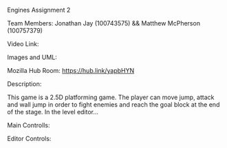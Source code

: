 Engines Assignment 2

Team Members:
Jonathan Jay (100743575) && Matthew McPherson (100757379)

Video Link:

Images and UML:

Mozilla Hub Room: https://hub.link/yapbHYN

Description:

This game is a 2.5D platforming game. The player can move jump, attack and wall jump in order to fight enemies and reach the goal block at the end of the stage. In the level editor...

Main Controlls:

Editor Controls:
